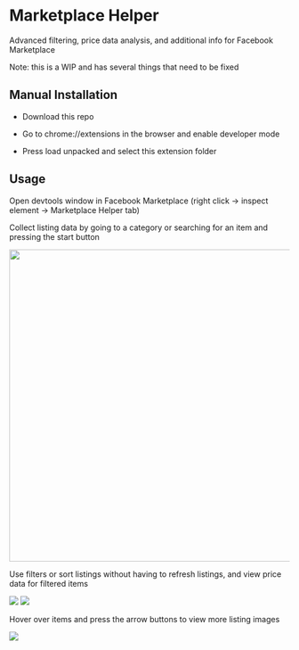 <h1>Marketplace Helper</h1>
Advanced filtering, price data analysis, and additional info for Facebook Marketplace

Note: this is a WIP and has several things that need to be fixed

<h2>Manual Installation</h2>

- Download this repo

- Go to chrome://extensions in the browser and enable developer mode

- Press load unpacked and select this extension folder

<h2>Usage</h2>

<p>Open devtools window in Facebook Marketplace (right click -> inspect element -> Marketplace Helper tab)</p>
<p>Collect listing data by going to a category or searching for an item and pressing the start button</p>
<img src="https://github.com/ksucpea/marketplacehelper/blob/main/images/img3.png" height="560px" />


<p>Use filters or sort listings without having to refresh listings, and view price data for filtered items</p>
<img src="https://github.com/ksucpea/marketplacehelper/blob/main/images/img6.png" />
<img src="https://github.com/ksucpea/marketplacehelper/blob/main/images/img5.png" />

<p>Hover over items and press the arrow buttons to view more listing images</p>
<img src="https://github.com/ksucpea/marketplacehelper/blob/main/images/4.png" />
